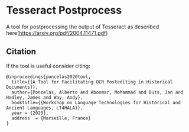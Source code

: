 # Tesseract Postprocess

A tool for postprocessing the output of Tesseract as described here(https://arxiv.org/pdf/2004.11471.pdf)


## Citation

If the tool is useful consider citing:

```
@inproceedings{poncelas2020tool,
  title={{A Tool for Facilitating OCR Postediting in Historical Documents}},
  author={Poncelas, Alberto and Aboomar, Mohammad and Buts, Jan and Hadley, James and Way, Andy},
  booktitle={{Workshop on Language Technologies for Historical and Ancient Languages, LT4HALA}},
  year = {2020},
  address  = {Marseille, France}
}
```

